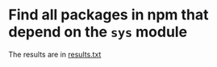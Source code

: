# Find all packages in npm that depend on the `sys` module

The results are in [results.txt](https://github.com/evanlucas/find-sys/blob/master/results.txt)
